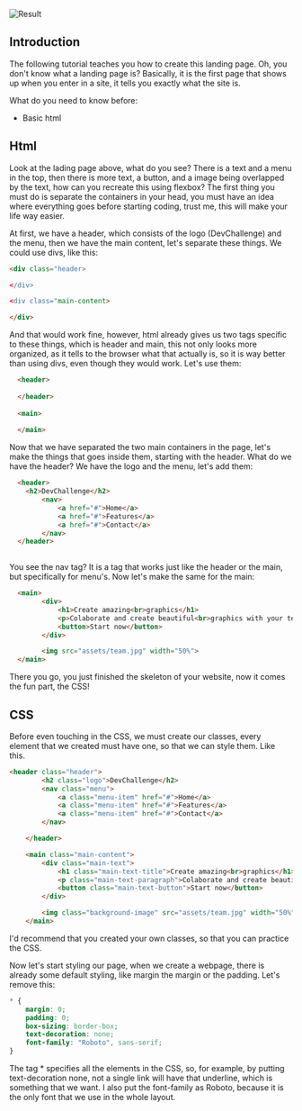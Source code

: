 ![Result](https://user-images.githubusercontent.com/79945109/151641869-484cba2c-6e93-4330-ab04-c0f68855a12c.png)

## Introduction

The following tutorial teaches you how to create this landing page. Oh, you don't know what a landing page is? Basically, it is the first page that shows up when you enter in a site, it tells you exactly what the site is. 

What do you need to know before:

* Basic html

## Html 

Look at the lading page above, what do you see? There is a text and a menu in the top, then there is more text, a button, and a image being overlapped by the text, how can you recreate this using flexbox? The first thing you must do is separate the containers in your head, you must have an idea where everything goes before starting coding, trust me, this will make your life way easier. 

At first, we have a header, which consists of the logo (DevChallenge) and the menu, then we have the main content, let's separate these things. We could use divs, like this:

```html
<div class="header> 

</div>

<div class="main-content>

</div>
```

And that would work fine, however, html already gives us two tags specific to these things, which is header and main, this not only looks more organized, as it tells to the browser what that actually is, so it is way better than using divs, even though they would work. Let's use them:
  
```html
  <header> 
    
  </header>
  
  <main>
    
  </main>
```

Now that we have separated the two main containers in the page, let's make the things that goes inside them, starting with the header. What do we have the header? We have the logo and the menu, let's add them:
  
```html
  <header> 
    <h2>DevChallenge</h2>
        <nav>
            <a href="#">Home</a>
            <a href="#">Features</a>
            <a href="#">Contact</a>
        </nav>
  </header>
 
```
  
You see the nav tag? It is a tag that works just like the header or the main, but specifically for menu's. Now let's make the same for the main:
  
```html
  <main>
        <div>
            <h1>Create amazing<br>graphics</h1>
            <p>Colaborate and create beautiful<br>graphics with your team</p>
            <button>Start now</button>
        </div>

        <img src="assets/team.jpg" width="50%">
  </main>
```
  
There you go, you just finished the skeleton of your website, now it comes the fun part, the CSS!
  
## CSS
  
Before even touching in the CSS, we must create our classes, every element that we created must have one, so that we can style them. Like this.

```html
<header class="header">
        <h2 class="logo">DevChallenge</h2>
        <nav class="menu">
            <a class="menu-item" href="#">Home</a>
            <a class="menu-item" href="#">Features</a>
            <a class="menu-item" href="#">Contact</a>
        </nav>

    </header>

    <main class="main-content">
        <div class="main-text">
            <h1 class="main-text-title">Create amazing<br>graphics</h1>
            <p class="main-text-paragraph">Colaborate and create beautiful<br>graphics with your team</p>
            <button class="main-text-button">Start now</button>
        </div>

        <img class="background-image" src="assets/team.jpg" width="50%">
    </main>
```

I'd recommend that you created your own classes, so that you can practice the CSS. 

Now let's start styling our page, when we create a webpage, there is already some default styling, like margin the margin or the padding. Let's remove this:

```css
* {
    margin: 0;
    padding: 0;
    box-sizing: border-box;
    text-decoration: none;
    font-family: "Roboto", sans-serif;
}

```

The tag * specifies all the elements in the CSS, so, for example, by putting text-decoration none, not a single link will have that underline, which is something that we want. I also put the font-family as Roboto, because it is the only font that we use in the whole layout. 

